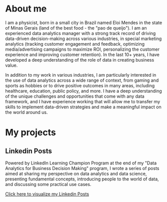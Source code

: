 # About me

I am a physicist, born in a small city in Brazil named Eloi Mendes in the state of Minas Gerais (land of the best food - the "pao de queijo"). I am an experienced data analytics manager with a strong track record of driving data-driven decision-making across various industries, in special marketing analytics (tracking customer engagement and feedback, optimizing media/advertising campaigns to maximize ROI, personalizing the customer experience and improving customer retention). In the last 10+ years, I have developed a deep understanding of the role of data in creating business value.

In addition to my work in various industries, I am particularly interested in the use of data analytics across a wide range of context, from gaming and sports as hobbies or to drive positive outcomes in many areas, including healthcare, education, public policy, and more. I have a deep understanding of the unique challenges and opportunities that come with any data framework, and I have experience working that will allow me to transfer my skills to implement data-driven strategies and make a meaningful impact on the world around us.

# My projects
## Linkedin Posts
Powered by LinkedIn Learning Champion Program at the end of my "Data Analytics for Business Decision Making" program, I wrote a series of posts aimed at sharing my perspective on data analytics and data science, presenting fundamental concepts, introducing people to the world of data, and discussing some practical use cases.

[Click here to visualize my Linkedin Posts](https://github.com/kamuitonin/AM-Portfolio/blob/master/linkedin_posts.md)
